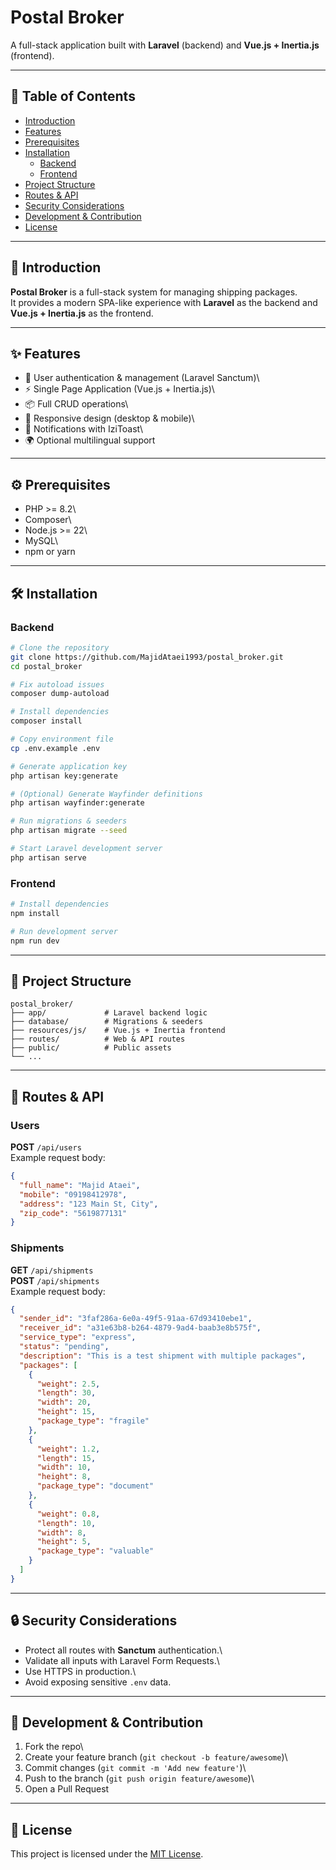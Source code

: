 # Postal Broker

A full-stack application built with **Laravel** (backend) and **Vue.js +
Inertia.js** (frontend).

------------------------------------------------------------------------

## 📑 Table of Contents

-   [Introduction](#introduction)
-   [Features](#features)
-   [Prerequisites](#prerequisites)
-   [Installation](#installation)
    -   [Backend](#backend)
    -   [Frontend](#frontend)
-   [Project Structure](#project-structure)
-   [Routes & API](#routes--api)
-   [Security Considerations](#security-considerations)
-   [Development & Contribution](#development--contribution)
-   [License](#license)

------------------------------------------------------------------------

## 🚀 Introduction

**Postal Broker** is a full-stack system for managing shipping
packages.\
It provides a modern SPA-like experience with **Laravel** as the backend
and **Vue.js + Inertia.js** as the frontend.

------------------------------------------------------------------------

## ✨ Features

-   🔑 User authentication & management (Laravel Sanctum)\
-   ⚡ Single Page Application (Vue.js + Inertia.js)\
-   📦 Full CRUD operations\
-   📱 Responsive design (desktop & mobile)\
-   🔔 Notifications with IziToast\
-   🌍 Optional multilingual support

------------------------------------------------------------------------

## ⚙️ Prerequisites

-   PHP \>= 8.2\
-   Composer\
-   Node.js \>= 22\
-   MySQL\
-   npm or yarn

------------------------------------------------------------------------

## 🛠 Installation

### Backend

``` bash
# Clone the repository
git clone https://github.com/MajidAtaei1993/postal_broker.git
cd postal_broker

# Fix autoload issues
composer dump-autoload

# Install dependencies
composer install

# Copy environment file
cp .env.example .env

# Generate application key
php artisan key:generate

# (Optional) Generate Wayfinder definitions
php artisan wayfinder:generate

# Run migrations & seeders
php artisan migrate --seed

# Start Laravel development server
php artisan serve
```

### Frontend

``` bash
# Install dependencies
npm install

# Run development server
npm run dev
```

------------------------------------------------------------------------

## 📂 Project Structure

    postal_broker/
    ├── app/             # Laravel backend logic
    ├── database/        # Migrations & seeders
    ├── resources/js/    # Vue.js + Inertia frontend
    ├── routes/          # Web & API routes
    ├── public/          # Public assets
    └── ...

------------------------------------------------------------------------

## 🔗 Routes & API

### Users

**POST** `/api/users`\
Example request body:

``` json
{
  "full_name": "Majid Ataei",
  "mobile": "09198412978",
  "address": "123 Main St, City",
  "zip_code": "5619877131"
}
```

### Shipments

**GET** `/api/shipments`\
**POST** `/api/shipments`\
Example request body:

``` json
{
  "sender_id": "3faf286a-6e0a-49f5-91aa-67d93410ebe1",
  "receiver_id": "a31e63b8-b264-4879-9ad4-baab3e8b575f",
  "service_type": "express",
  "status": "pending",
  "description": "This is a test shipment with multiple packages",
  "packages": [
    {
      "weight": 2.5,
      "length": 30,
      "width": 20,
      "height": 15,
      "package_type": "fragile"
    },
    {
      "weight": 1.2,
      "length": 15,
      "width": 10,
      "height": 8,
      "package_type": "document"
    },
    {
      "weight": 0.8,
      "length": 10,
      "width": 8,
      "height": 5,
      "package_type": "valuable"
    }
  ]
}
```

------------------------------------------------------------------------

## 🔒 Security Considerations

-   Protect all routes with **Sanctum** authentication.\
-   Validate all inputs with Laravel Form Requests.\
-   Use HTTPS in production.\
-   Avoid exposing sensitive `.env` data.

------------------------------------------------------------------------

## 🤝 Development & Contribution

1.  Fork the repo\
2.  Create your feature branch (`git checkout -b feature/awesome`)\
3.  Commit changes (`git commit -m 'Add new feature'`)\
4.  Push to the branch (`git push origin feature/awesome`)\
5.  Open a Pull Request

------------------------------------------------------------------------

## 📄 License

This project is licensed under the [MIT License](LICENSE).